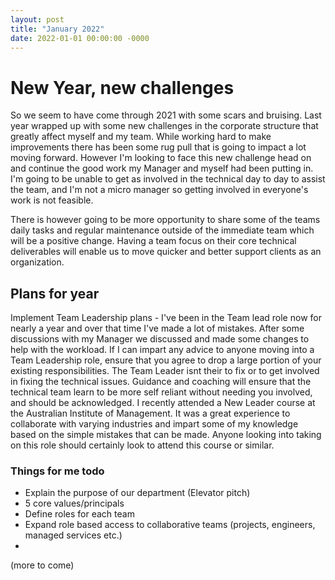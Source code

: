 ```yaml
---
layout: post
title: "January 2022"
date: 2022-01-01 00:00:00 -0000
---
```


# New Year, new challenges

So we seem to have come through 2021 with some scars and bruising. Last year wrapped up with some new challenges in the corporate structure that greatly affect myself and my team. While working hard to make improvements there has been some rug pull that is going to impact a lot moving forward. However I'm looking to face this new challenge head on and continue the good work my Manager and myself had been putting in. I'm going to be unable to get as involved in the technical day to day to assist the team, and I'm not a micro manager so getting involved in everyone's work is not feasible.

There is however going to be more opportunity to share some of the teams daily tasks and regular maintenance outside of the immediate team which will be a positive change. Having a team focus on their core technical deliverables will enable us to move quicker and better support clients as an organization.

## Plans for year

Implement Team Leadership plans - I've been in the Team lead role now for nearly a year and over that time I've made a lot of mistakes. After some discussions with my Manager we discussed and made some changes to help with the workload. If I can impart any advice to anyone moving into a Team Leadership role, ensure that you agree to drop a large portion of your existing responsibilities. The Team Leader isnt their to fix or to get involved in fixing the technical issues. Guidance and coaching will ensure that the technical team learn to be more self reliant without needing you involved, and should be acknowledged.
I recently attended a New Leader course at the Australian Institute of Management. It was a great experience to collaborate with varying industries and impart some of my knowledge based on the simple mistakes that can be made. Anyone looking into taking on this role should certainly look to attend this course or similar.

### Things for me todo

- Explain the purpose of our department (Elevator pitch)
- 5 core values/principals
- Define roles for each team
- Expand role based access to collaborative teams (projects, engineers, managed services etc.)
- 
(more to come)